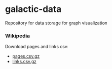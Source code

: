 # galactic-data

Repository for data storage for graph visualization


### Wikipedia
Download pages and links csv:

* [pages.csv.gz](http://data.neo4j.com.s3.amazonaws.com/dbpedia/pages.csv.gz)
* [links.csv.gz](http://data.neo4j.com.s3.amazonaws.com/dbpedia/links.csv.gz)
